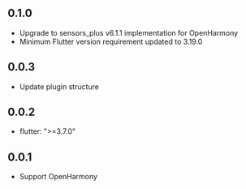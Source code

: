 ## 0.1.0

* Upgrade to sensors_plus v6.1.1 implementation for OpenHarmony
* Minimum Flutter version requirement updated to 3.19.0

## 0.0.3

* Update plugin structure

## 0.0.2

* flutter: ">=3.7.0"

## 0.0.1

* Support OpenHarmony

